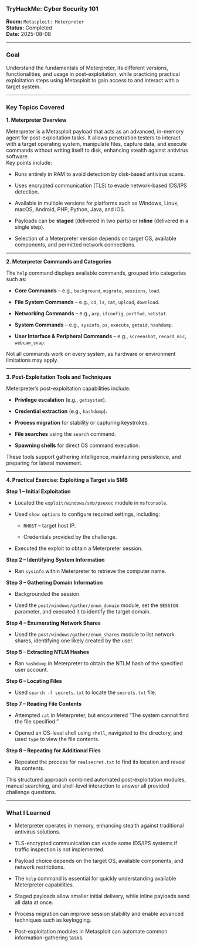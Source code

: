 
### **TryHackMe: Cyber Security 101**

**Room:** `Metasploit: Meterpreter`  
**Status:** Completed  
**Date:** 2025-08-08

----------

### **Goal**

Understand the fundamentals of Meterpreter, its different versions, functionalities, and usage in post-exploitation, while practicing practical exploitation steps using Metasploit to gain access to and interact with a target system.

---------

### **Key Topics Covered**


**1. Meterpreter Overview**

Meterpreter is a Metasploit payload that acts as an advanced, in-memory agent for post-exploitation tasks. It allows penetration testers to interact with a target operating system, manipulate files, capture data, and execute commands without writing itself to disk, enhancing stealth against antivirus software.  
Key points include:

-   Runs entirely in RAM to avoid detection by disk-based antivirus scans.
    
-   Uses encrypted communication (TLS) to evade network-based IDS/IPS detection.
    
-   Available in multiple versions for platforms such as Windows, Linux, macOS, Android, PHP, Python, Java, and iOS.
    
-   Payloads can be **staged** (delivered in two parts) or **inline** (delivered in a single step).
    
-   Selection of a Meterpreter version depends on target OS, available components, and permitted network connections.
    

----------

**2. Meterpreter Commands and Categories**

The `help` command displays available commands, grouped into categories such as:

-   **Core Commands** – e.g., `background`, `migrate`, `sessions`, `load`.
    
-   **File System Commands** – e.g., `cd`, `ls`, `cat`, `upload`, `download`.
    
-   **Networking Commands** – e.g., `arp`, `ifconfig`, `portfwd`, `netstat`.
    
-   **System Commands** – e.g., `sysinfo`, `ps`, `execute`, `getuid`, `hashdump`.
    
-   **User Interface & Peripheral Commands** – e.g., `screenshot`, `record_mic`, `webcam_snap`.
    

Not all commands work on every system, as hardware or environment limitations may apply.

----------

**3. Post-Exploitation Tools and Techniques**

Meterpreter’s post-exploitation capabilities include:

-   **Privilege escalation** (e.g., `getsystem`).
    
-   **Credential extraction** (e.g., `hashdump`).
    
-   **Process migration** for stability or capturing keystrokes.
    
-   **File searches** using the `search` command.
    
-   **Spawning shells** for direct OS command execution.
    

These tools support gathering intelligence, maintaining persistence, and preparing for lateral movement.

----------

**4. Practical Exercise: Exploiting a Target via SMB**

**Step 1 – Initial Exploitation**

-   Located the `exploit/windows/smb/psexec` module in `msfconsole`.
    
-   Used `show options` to configure required settings, including:
    
    -   `RHOST` – target host IP.
        
    -   Credentials provided by the challenge.
        
-   Executed the exploit to obtain a Meterpreter session.
    

**Step 2 – Identifying System Information**

-   Ran `sysinfo` within Meterpreter to retrieve the computer name.
    

**Step 3 – Gathering Domain Information**

-   Backgrounded the session.
    
-   Used the `post/windows/gather/enum_domain` module, set the `SESSION` parameter, and executed it to identify the target domain.
    

**Step 4 – Enumerating Network Shares**

-   Used the `post/windows/gather/enum_shares` module to list network shares, identifying one likely created by the user.
    

**Step 5 – Extracting NTLM Hashes**

-   Ran `hashdump` in Meterpreter to obtain the NTLM hash of the specified user account.
    

**Step 6 – Locating Files**

-   Used `search -f secrets.txt` to locate the `secrets.txt` file.
    

**Step 7 – Reading File Contents**

-   Attempted `cat` in Meterpreter, but encountered “The system cannot find the file specified.”
    
-   Opened an OS-level shell using `shell`, navigated to the directory, and used `type` to view the file contents.
    

**Step 8 – Repeating for Additional Files**

-   Repeated the process for `realsecret.txt` to find its location and reveal its contents.
    

This structured approach combined automated post-exploitation modules, manual searching, and shell-level interaction to answer all provided challenge questions.

----------

### **What I Learned**

-   Meterpreter operates in memory, enhancing stealth against traditional antivirus solutions.
    
-   TLS-encrypted communication can evade some IDS/IPS systems if traffic inspection is not implemented.
    
-   Payload choice depends on the target OS, available components, and network restrictions.
    
-   The `help` command is essential for quickly understanding available Meterpreter capabilities.
    
-   Staged payloads allow smaller initial delivery, while inline payloads send all data at once.
    
-   Process migration can improve session stability and enable advanced techniques such as keylogging.
    
-   Post-exploitation modules in Metasploit can automate common information-gathering tasks.
    





